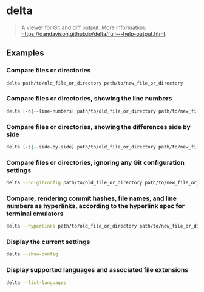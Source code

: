# delta

> A viewer for Git and diff output. More information: <https://dandavison.github.io/delta/full---help-output.html>.

## Examples

### Compare files or directories

```bash
delta path/to/old_file_or_directory path/to/new_file_or_directory
```

### Compare files or directories, showing the line numbers

```bash
delta [-n|--line-numbers] path/to/old_file_or_directory path/to/new_file_or_directory
```

### Compare files or directories, showing the differences side by side

```bash
delta [-s|--side-by-side] path/to/old_file_or_directory path/to/new_file_or_directory
```

### Compare files or directories, ignoring any Git configuration settings

```bash
delta --no-gitconfig path/to/old_file_or_directory path/to/new_file_or_directory
```

### Compare, rendering commit hashes, file names, and line numbers as hyperlinks, according to the hyperlink spec for terminal emulators

```bash
delta --hyperlinks path/to/old_file_or_directory path/to/new_file_or_directory
```

### Display the current settings

```bash
delta --show-config
```

### Display supported languages and associated file extensions

```bash
delta --list-languages
```
